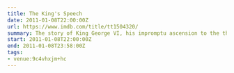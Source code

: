 ```yaml
---
title: The King's Speech
date: 2011-01-08T22:00:00Z
url: https://www.imdb.com/title/tt1504320/
summary: The story of King George VI, his impromptu ascension to the throne of the British Empire in 1936, and the speech therapist who helped the unsure monarch overcome his stammer.
start: 2011-01-08T22:00:00Z
end: 2011-01-08T23:58:00Z
tags:
- venue:9c4vhxjm+hc
---
```


